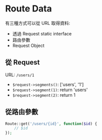# Route Data

有三種方式可以從 URL 取得資料:
- 透過 Request static interface
- 路由參數
- Request Object

## 從 Request

URL: `/users/1`

- `$request->segments()`: ['users', '1']
- `$request->segment(1)`: return 'users'
- `$request->segment(2)`: return 1

## 從路由參數

```php
Route::get('/users/{id}', function($id) {
    // $id
});
```

